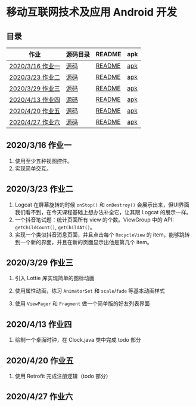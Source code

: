 # 移动互联网技术及应用 Android 开发


## 目录

| 作业 | 源码目录 | README | apk |
| --- | --- | --- | --- |
| [2020/3/16 作业一](#2020316-作业一) | [源码](Homework1/) | [README](Homework1/README.md) | [apk](https://github.com/KagamineRinSuki/Android_Homework/releases/download/homework1_v2/Homework1.apk) |
| [2020/3/23 作业二](#2020323-作业二) | [源码](Homework2/) | [README](Homework2/README.md) | [apk](https://github.com/KagamineRinSuki/Android_Homework/releases/download/homework2_v1/Homework2.apk) |
| [2020/3/29 作业三](#2020329-作业三) | [源码](Homework3/) | [README](Homework3/README.md) | [apk](https://github.com/KagamineRinSuki/Android_Homework/releases/download/homework3_v1/Homework3.apk) |
| [2020/4/13 作业四](#2020413-作业四) | [源码](Homework4/) | [README](Homework4/README.md) | [apk](https://github.com/KagamineRinSuki/Android_Homework/releases/download/homework4_v1/Homework4.apk) |
| [2020/4/20 作业五](#2020420-作业五) | [源码](Homework5/) | [README](Homework5/README.md) | [apk](https://github.com/KagamineRinSuki/Android_Homework/releases/download/homework5_v1/Homework5.apk)|
| [2020/4/27 作业六](#2020427-作业六) | [源码](Homework6/) | [README](Homework6/README.md) | [apk](https://github.com/KagamineRinSuki/Android_Homework/releases/download/homework6_v1/Homework6.apk)|

## 2020/3/16 作业一

1. 使用至少五种视图控件。
2. 实现简单交互。

## 2020/3/23 作业二

1. Logcat 在屏幕旋转的时候 `onStop()` 和 `onDestroy()` 会展示出来，但UI界面我们看不到，在今天课程基础上想办法补全它，让其跟 Logcat 的展示一样。
2. 一个抖音笔试题：统计页面所有 view 的个数。ViewGroup 中的 API: `getChildCount()`, `getChildAt()`。
3. 实现一个类似抖音消息页面，并且点击每个 `RecycleView` 的 item，能够跳转到一个新的界面，并且在新的页面显示出他是第几个 item。

## 2020/3/29 作业三

1. 引入 Lottie 库实现简单的图标动画

2. 使用属性动画，练习 `AnimatorSet` 和 `scale`/`fade` 等基本动画样式

3. 使用 `ViewPager` 和 `Fragment` 做一个简单版的好友列表界面

## 2020/4/13 作业四
1. 绘制一个桌面时钟，在 Clock.java 类中完成 todo 部分

## 2020/4/20 作业五
1. 使用 Retrofit 完成注册逻辑（todo 部分）

## 2020/4/27 作业六